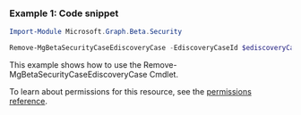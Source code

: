 ### Example 1: Code snippet

```powershellImport-Module Microsoft.Graph.Beta.Security

Remove-MgBetaSecurityCaseEdiscoveryCase -EdiscoveryCaseId $ediscoveryCaseId
```
This example shows how to use the Remove-MgBetaSecurityCaseEdiscoveryCase Cmdlet.
To learn about permissions for this resource, see the [permissions reference](/graph/permissions-reference).


